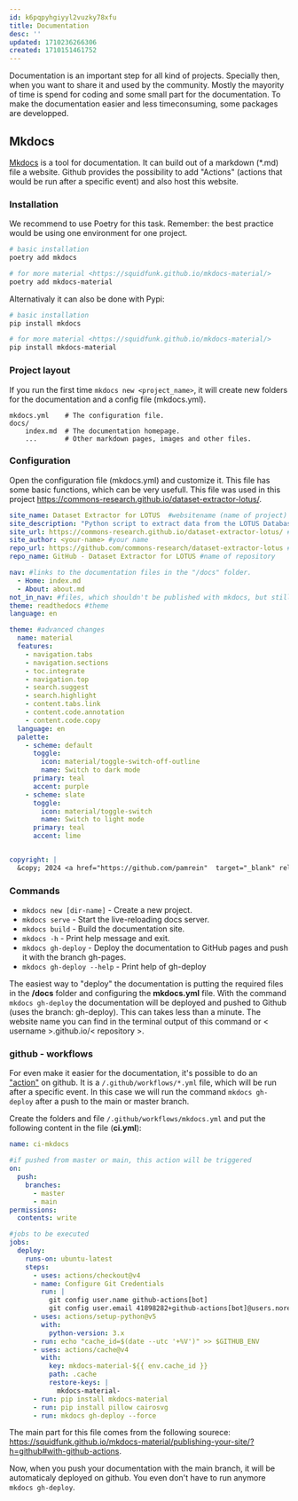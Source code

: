 ```yaml
---
id: k6pqpyhgiyyl2vuzky78xfu
title: Documentation
desc: ''
updated: 1710236266306
created: 1710151461752
---
```


Documentation is an important step for all kind of projects.
Specially then, when you want to share it and used by the community.
Mostly the mayority of time is spend for coding and some small part for the documentation.
To make the documentation easier and less timeconsuming, some packages are developped.


## Mkdocs
[Mkdocs](https://www.mkdocs.org) is a tool for documentation.
It can build out of a markdown (*.md) file a website.
Github provides the possibility to add "Actions" (actions that would be run after a specific event) and also host this website.

### Installation
We recommend to use Poetry for this task. Remember: the best practice would be using one environment for one project.
```bash
# basic installation
poetry add mkdocs

# for more material <https://squidfunk.github.io/mkdocs-material/>
poetry add mkdocs-material
```

Alternativaly it can also be done with Pypi:
```bash
# basic installation
pip install mkdocs

# for more material <https://squidfunk.github.io/mkdocs-material/>
pip install mkdocs-material
```
 

### Project layout
If you run the first time `mkdocs new <project_name>`, it will create new folders for the documentation and a config file (mkdocs.yml). 

    mkdocs.yml    # The configuration file.
    docs/
        index.md  # The documentation homepage.
        ...       # Other markdown pages, images and other files.  

### Configuration
Open the configuration file (mkdocs.yml) and customize it. This file has some basic functions, which can be very usefull.
This file was used in this project <https://commons-research.github.io/dataset-extractor-lotus/>.

```yaml
site_name: Dataset Extractor for LOTUS  #websitename (name of project) 
site_description: "Python script to extract data from the LOTUS Database" #description
site_url: https://commons-research.github.io/dataset-extractor-lotus/ #website to mkdocs (will be deployd after running 'mkdocs gh-deploy')
site_author: <your-name> #your name
repo_url: https://github.com/commons-research/dataset-extractor-lotus #Github repository
repo_name: GitHub - Dataset Extractor for LOTUS #name of repository

nav: #links to the documentation files in the "/docs" folder.
  - Home: index.md
  - About: about.md
not_in_nav: #files, which shouldn't be published with mkdocs, but still in the repo.
theme: readthedocs #theme
language: en

theme: #advanced changes
  name: material
  features:
    - navigation.tabs
    - navigation.sections
    - toc.integrate
    - navigation.top
    - search.suggest
    - search.highlight
    - content.tabs.link
    - content.code.annotation
    - content.code.copy
  language: en
  palette:
    - scheme: default
      toggle:
        icon: material/toggle-switch-off-outline 
        name: Switch to dark mode
      primary: teal
      accent: purple 
    - scheme: slate 
      toggle:
        icon: material/toggle-switch
        name: Switch to light mode    
      primary: teal
      accent: lime


copyright: |
  &copy; 2024 <a href="https://github.com/pamrein"  target="_blank" rel="noopener"> YOUR-NAME </a>
```

### Commands
* `mkdocs new [dir-name]` - Create a new project.
* `mkdocs serve` - Start the live-reloading docs server.
* `mkdocs build` - Build the documentation site.
* `mkdocs -h` - Print help message and exit.
* `mkdocs gh-deploy` - Deploy the documentation to GitHub pages and push it with the branch gh-pages.
* `mkdocs gh-deploy --help` - Print help of gh-deploy

The easiest way to "deploy" the documentation is putting the required files in the **/docs** folder and configuring the **mkdocs.yml** file.
With the command `mkdocs gh-deploy` the documentation will be deployed and pushed to Github (uses the branch: gh-deploy). This can takes less than a minute. The website name you can find in the terminal output of this command or < username >.github.io/< repository >.


### github - workflows 
For even make it easier for the documentation, it's possible to do an ["action"](https://docs.github.com/en/actions/learn-github-actions/understanding-github-actions?learn=getting_started) on github.
It is a `/.github/workflows/*.yml` file, which will be run after a specific event.
In this case we will run the command `mkdocs gh-deploy` after a push to the main or master branch.  

Create the folders and file `/.github/workflows/mkdocs.yml` and put the following content in the file (**ci.yml**):
```yaml
name: ci-mkdocs

#if pushed from master or main, this action will be triggered
on:
  push:
    branches:
      - master 
      - main
permissions:
  contents: write

#jobs to be executed
jobs:
  deploy:
    runs-on: ubuntu-latest
    steps:
      - uses: actions/checkout@v4
      - name: Configure Git Credentials
        run: |
          git config user.name github-actions[bot]
          git config user.email 41898282+github-actions[bot]@users.noreply.github.com
      - uses: actions/setup-python@v5
        with:
          python-version: 3.x
      - run: echo "cache_id=$(date --utc '+%V')" >> $GITHUB_ENV 
      - uses: actions/cache@v4
        with:
          key: mkdocs-material-${{ env.cache_id }}
          path: .cache
          restore-keys: |
            mkdocs-material-
      - run: pip install mkdocs-material
      - run: pip install pillow cairosvg
      - run: mkdocs gh-deploy --force
```
The main part for this file comes from the following sourece: <https://squidfunk.github.io/mkdocs-material/publishing-your-site/?h=github#with-github-actions>.  

Now, when you push your documentation with the main branch, it will be automaticaly deployed on github. You even don't have to run anymore `mkdocs gh-deploy`.

